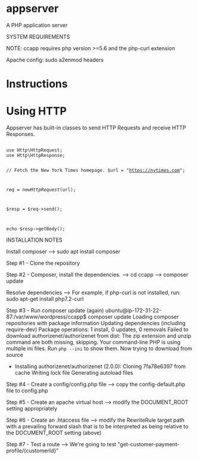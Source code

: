# appserver
A PHP application server

SYSTEM REQUIREMENTS

NOTE: ccapp requires php version >=5.6 and the php-curl extension

Apache config:
sudo a2enmod headers





# Instructions
# Using HTTP
Appserver has built-in classes to send HTTP Requests and receive HTTP Responses.

<code>
use Http\HttpRequest;
use Http\HttpResponse;


// Fetch the New York Times homepage.
$url = "https://nytimes.com";

$req = new HttpRequest($url);

$resp = $req->send();

echo $resp->getBody();
</code>






INSTALLATION NOTES

Install composer
--> sudo apt install composer

Step #1 - Clone the repository

Step #2 - Composer, install the dependencies.
 --> cd ccapp
 --> composer update
 
Resolve dependencies
 --> For example, if php-curl is not installed, run:
    sudo apt-get install php7.2-curl

Step #3 - Run composer update (again)
 ubuntu@ip-172-31-22-87:/var/www/wordpress/ccapp$ composer update
Loading composer repositories with package information
Updating dependencies (including require-dev)
Package operations: 1 install, 0 updates, 0 removals
    Failed to download authorizenet/authorizenet from dist: The zip extension and unzip command are both missing, skipping.
Your command-line PHP is using multiple ini files. Run `php --ini` to show them.
    Now trying to download from source
  - Installing authorizenet/authorizenet (2.0.0): Cloning 7fa78e6397 from cache
Writing lock file
Generating autoload files
 
Step #4 - Create a config/config.php file
 --> copy the config-default.php file to config.php

Step #5 - Create an apache virtual host
 --> modify the DOCUMENT_ROOT setting appropriately
 
Step #6 - Create an .htaccess file
  --> modify the RewriteRule target path with a prevailing forward slash that is to be interpreted as being relative to the DOCUMENT_ROOT setting (above)

Step #7 - Test a route
 --> We're going to test "get-customer-payment-profile/{customerId}"
